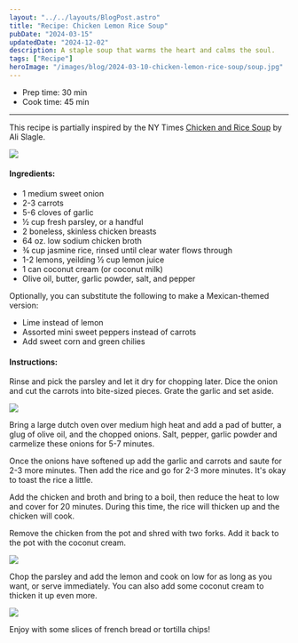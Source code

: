 ```yaml
---
layout: "../../layouts/BlogPost.astro"
title: "Recipe: Chicken Lemon Rice Soup"
pubDate: "2024-03-15"
updatedDate: "2024-12-02"
description: A staple soup that warms the heart and calms the soul.
tags: ["Recipe"]
heroImage: "/images/blog/2024-03-10-chicken-lemon-rice-soup/soup.jpg"
---
```


<ul class="recipe-meta">
    <li>Prep time: 30 min</li>
    <li>Cook time: 45 min</li>
</ul>

---

This recipe is partially inspired by the NY Times [Chicken and Rice Soup](https://cooking.nytimes.com/recipes/1020898-chicken-and-rice-soup) by Ali Slagle.

![](/images/blog/2024-03-10-chicken-lemon-rice-soup/website.png)

<h4>Ingredients:</h4>

<ul>
    <li itemProp="recipeIngredient">1 medium sweet onion</li>
    <li itemProp="recipeIngredient">2-3 carrots</li>
    <li itemProp="recipeIngredient">5-6 cloves of garlic</li>
    <li itemProp="recipeIngredient">½ cup fresh parsley, or a handful</li>
    <li itemProp="recipeIngredient">2 boneless, skinless chicken breasts</li>
    <li itemProp="recipeIngredient">64 oz. low sodium chicken broth</li>
    <li itemProp="recipeIngredient">¾ cup jasmine rice, rinsed until clear water flows through</li>
    <li itemProp="recipeIngredient">1-2 lemons, yeilding ½ cup lemon juice</li>
    <li itemProp="recipeIngredient">1 can coconut cream (or coconut milk)</li>
    <li itemProp="recipeIngredient">Olive oil, butter, garlic powder, salt, and pepper</li>
</ul>

<p itemProp="recipeInstruction">Optionally, you can substitute the following to make a Mexican-themed version:</p>

<ul>
    <li itemProp="recipeIngredient">Lime instead of lemon</li>
    <li itemProp="recipeIngredient">Assorted mini sweet peppers instead of carrots</li>
    <li itemProp="recipeIngredient">Add sweet corn and green chilies</li>
</ul>

<h4>Instructions:</h4>

<p itemProp="recipeInstruction">Rinse and pick the parsley and let it dry for chopping later. Dice the onion and cut the carrots into bite-sized pieces. Grate the garlic and set aside. </p>

![](/images/blog/2024-03-10-chicken-lemon-rice-soup/soup-1.jpg)

<p itemProp="recipeInstruction">Bring a large dutch oven over medium high heat and add a pad of butter, a glug of olive oil, and the chopped onions. Salt, pepper, garlic powder and carmelize these onions for 5-7 minutes.</p>

<p itemProp="recipeInstruction">Once the onions have softened up add the garlic and carrots and saute for 2-3 more minutes. Then add the rice and go for 2-3 more minutes. It's okay to toast the rice a little.</p>

<p itemProp="recipeInstruction">Add the chicken and broth and bring to a boil, then reduce the heat to low and cover for 20 minutes. During this time, the rice will thicken up and the chicken will cook.</p>

<p itemProp="recipeInstruction">Remove the chicken from the pot and shred with two forks. Add it back to the pot with the coconut cream.</p>

![](/images/blog/2024-03-10-chicken-lemon-rice-soup/soup-2.jpg)

<p itemProp="recipeInstruction">Chop the parsley and add the lemon and cook on low for as long as you want, or serve immediately. You can also add some coconut cream to thicken it up even more.</p>

![](/images/blog/2024-03-10-chicken-lemon-rice-soup/soup.jpg)

<p itemProp="recipeInstruction">Enjoy with some slices of french bread or tortilla chips!</p>
